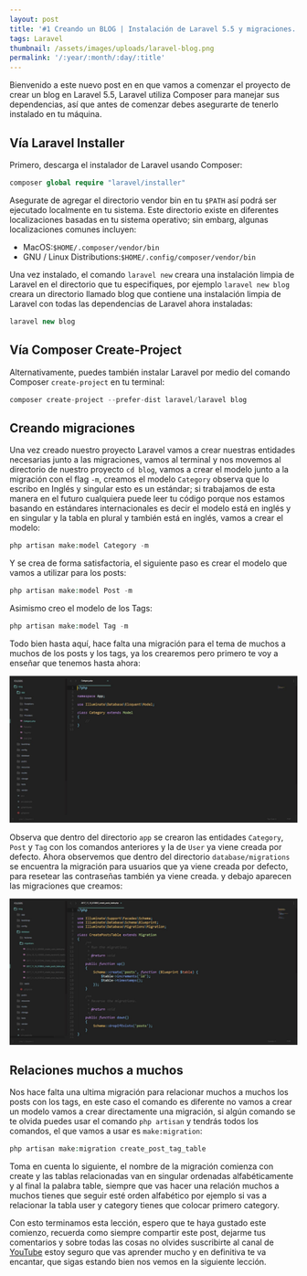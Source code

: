 ```yaml
---
layout: post
title: '#1 Creando un BLOG | Instalación de Laravel 5.5 y migraciones.'
tags: Laravel
thumbnail: /assets/images/uploads/laravel-blog.png
permalink: '/:year/:month/:day/:title'
---
```

Bienvenido a este nuevo post en en que vamos a comenzar el proyecto de crear un blog en Laravel 5.5, Laravel utiliza Composer para manejar sus dependencias, así que antes de comenzar debes asegurarte de tenerlo instalado en tu máquina.

## Vía Laravel Installer

Primero, descarga el instalador de Laravel usando Composer:

```php
composer global require "laravel/installer"
```

Asegurate de agregar el directorio vendor bin en tu `$PATH` así podrá ser ejecutado localmente en tu sistema. Este directorio existe en diferentes localizaciones basadas en tu sistema operativo; sin embarg, algunas localizaciones comunes incluyen: 

* MacOS:`$HOME/.composer/vendor/bin`
* GNU / Linux Distributions:`$HOME/.config/composer/vendor/bin`

Una vez instalado, el comando `laravel new` creara una instalación limpia de Laravel en el directorio que tu especifiques, por ejemplo `laravel new blog` creara  un directorio llamado blog que contiene una instalación limpia de Laravel con todas las dependencias de Laravel ahora instaladas:

```php
laravel new blog
```

## Vía Composer Create-Project

Alternativamente, puedes también instalar Laravel por medio del comando Composer `create-project` en tu terminal:

```php
composer create-project --prefer-dist laravel/laravel blog
```

## Creando migraciones

Una vez creado nuestro proyecto Laravel vamos a crear nuestras entidades necesarias junto a las migraciones, vamos al terminal y nos movemos al directorio de nuestro proyecto `cd blog`, vamos a crear el modelo junto a la migración con el flag `-m`, creamos el modelo `Category` observa que lo escribo en Inglés y singular esto es un estándar; si trabajamos de esta manera en el futuro cualquiera puede leer tu código porque nos estamos basando en estándares internacionales es decir el modelo está en inglés y en singular y la tabla en plural y también está en inglés, vamos a crear el modelo:

```php
php artisan make:model Category -m
```

Y se crea de forma satisfactoria, el siguiente paso es crear el modelo que vamos a utilizar para los posts:

```php
php artisan make:model Post -m
```

Asimismo creo el modelo de los Tags:

```php
php artisan make:model Tag -m
```

Todo bien hasta aquí, hace falta una migración para el tema de muchos a muchos de los posts y los tags, ya los crearemos pero primero te voy a enseñar que tenemos hasta ahora:

![undefined](/assets/images/uploads/modelos-app.JPG)

Observa que dentro del directorio `app` se crearon las entidades `Category`, `Post` y `Tag` con los comandos anteriores y la de `User` ya viene creada por defecto. Ahora observemos que dentro del directorio `database/migrations` se encuentra la migración para usuarios que ya viene creada por defecto, para resetear las contraseñas también ya viene creada. y debajo aparecen las migraciones que creamos:

![undefined](/assets/images/uploads/migrations-created.JPG)

## Relaciones muchos  a muchos

Nos hace falta una ultima migración para relacionar muchos a muchos los posts con los tags, en este caso el comando es diferente no vamos a crear un modelo vamos a crear directamente una migración, si algún comando se te olvida puedes usar el comando `php artisan` y tendrás todos los comandos, el que vamos a usar es `make:migration`:

```php
php artisan make:migration create_post_tag_table
```

Toma en cuenta lo siguiente, el nombre de la migración comienza con create y las tablas relacionadas van en singular ordenadas alfabéticamente y al final la palabra table, siempre que vas hacer una relación muchos a muchos tienes que seguir esté orden alfabético por ejemplo si vas a relacionar la tabla user y category tienes que colocar primero category.  

Con esto terminamos esta lección, espero que te haya gustado este comienzo, recuerda como siempre compartir este post, dejarme tus comentarios y sobre todas las cosas no olvides suscribirte al canal de [YouTube](https://www.youtube.com/Runcoding) estoy seguro que vas aprender mucho y en definitiva te va encantar, que sigas estando bien nos vemos en la siguiente lección.
